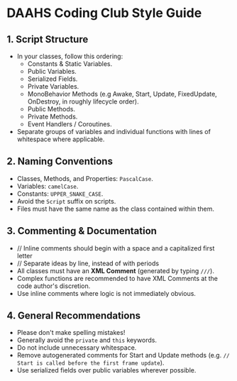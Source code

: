 # DAAHS Coding Club Style Guide

## 1. Script Structure
- In your classes, follow this ordering:
    - Constants & Static Variables.
    - Public Variables.
    - Serialized Fields.
    - Private Variables.
    - MonoBehavior Methods (e.g Awake, Start, Update, FixedUpdate, OnDestroy, in roughly lifecycle order).
    - Public Methods.
    - Private Methods.
    - Event Handlers / Coroutines.
- Separate groups of variables and individual functions with lines of whitespace where applicable.

## 2. Naming Conventions
- Classes, Methods, and Properties: `PascalCase`.
- Variables: `camelCase`.
- Constants: `UPPER_SNAKE_CASE`.
- Avoid the `Script` suffix on scripts.
- Files must have the same name as the class contained within them.

## 3. Commenting & Documentation
- // Inline comments should begin with a space and a capitalized first letter
- // Separate ideas by line, instead of with periods
- All classes must have an **XML Comment** (generated by typing `///`).
- Complex functions are recommended to have XML Comments at the code author's discretion.
- Use inline comments where logic is not immediately obvious.

## 4. General Recommendations
- Please don't make spelling mistakes!
- Generally avoid the `private` and `this` keywords.
- Do not include unnecessary whitespace.
- Remove autogenerated comments for Start and Update methods (e.g. `// Start is called before the first frame update`).
- Use serialized fields over public variables wherever possible.
